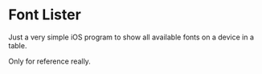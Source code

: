 # Font Lister #

Just a very simple iOS program to show all available fonts on a device in a table.

Only for reference really.